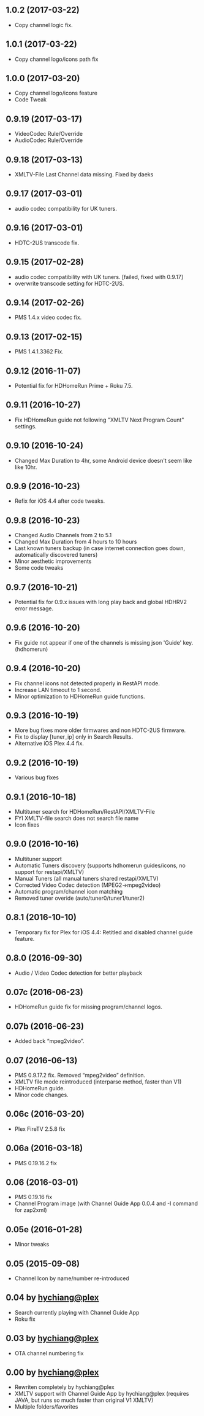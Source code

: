 ## 1.0.2 (2017-03-22)
- Copy channel logic fix.

## 1.0.1 (2017-03-22)
- Copy channel logo/icons path fix

## 1.0.0 (2017-03-20)
- Copy channel logo/icons feature
- Code Tweak

## 0.9.19 (2017-03-17)
- VideoCodec Rule/Override
- AudioCodec Rule/Override

## 0.9.18 (2017-03-13)
- XMLTV-File Last Channel data missing. Fixed by daeks

## 0.9.17 (2017-03-01)
- audio codec compatibility for UK tuners.

## 0.9.16 (2017-03-01)
- HDTC-2US transcode fix.

## 0.9.15 (2017-02-28)
- audio codec compatibility with UK tuners. [failed, fixed with 0.9.17]
- overwrite transcode setting for HDTC-2US.

## 0.9.14 (2017-02-26)
- PMS 1.4.x video codec fix.

## 0.9.13 (2017-02-15)
- PMS 1.4.1.3362 Fix.

## 0.9.12 (2016-11-07)
- Potential fix for HDHomeRun Prime + Roku 7.5.

## 0.9.11 (2016-10-27)
- Fix HDHomeRun guide not following "XMLTV Next Program Count" settings. 

## 0.9.10 (2016-10-24)
- Changed Max Duration to 4hr, some Android device doesn't seem like like 10hr. 

## 0.9.9 (2016-10-23)
- Refix for iOS 4.4 after code tweaks. 

## 0.9.8 (2016-10-23)
- Changed Audio Channels from 2 to 5.1
- Changed Max Duration from 4 hours to 10 hours
- Last known tuners backup (in case internet connection goes down, automatically discovered tuners)
- Minor aesthetic improvements
- Some code tweaks

## 0.9.7 (2016-10-21)
- Potential fix for 0.9.x issues with long play back and global HDHRV2 error message.

## 0.9.6 (2016-10-20)
- Fix guide not appear if one of the channels is missing json 'Guide' key. (hdhomerun)

## 0.9.4 (2016-10-20)
- Fix channel icons not detected properly in RestAPI mode.
- Increase LAN timeout to 1 second.
- Minor optimization to HDHomeRun guide functions.

## 0.9.3 (2016-10-19)
- More bug fixes more older firmwares and non HDTC-2US firmware.
- Fix to display [tuner_ip] only in Search Results.
- Alternative iOS Plex 4.4 fix.

## 0.9.2 (2016-10-19)
- Various bug fixes

## 0.9.1 (2016-10-18)
- Multituner search for HDHomeRun/RestAPI/XMLTV-File
- FYI XMLTV-file search does not search file name
- Icon fixes

## 0.9.0 (2016-10-16)
- Multituner support
- Automatic Tuners discovery (supports hdhomerun guides/icons, no support for restapi/XMLTV)
- Manual Tuners (all manual tuners shared restapi/XMLTV)
- Corrected Video Codec detection (MPEG2->mpeg2video)
- Automatic program/channel icon matching
- Removed tuner overide (auto/tuner0/tuner1/tuner2)

## 0.8.1 (2016-10-10)
- Temporary fix for Plex for iOS 4.4: Retitled and disabled channel guide feature.

## 0.8.0 (2016-09-30)
- Audio / Video Codec detection for better playback

## 0.07c (2016-06-23)
- HDHomeRun guide fix for missing program/channel logos.

## 0.07b (2016-06-23)
- Added back “mpeg2video”.

## 0.07 (2016-06-13)
- PMS 0.9.17.2 fix. Removed “mpeg2video” definition.
- XMLTV file mode reintroduced (interparse method, faster than V1)
- HDHomeRun guide.
- Minor code changes.

## 0.06c (2016-03-20)
- Plex FireTV 2.5.8 fix

## 0.06a (2016-03-18)
- PMS 0.19.16.2 fix

## 0.06 (2016-03-01)
- PMS 0.19.16 fix
- Channel Program image (with Channel Guide App 0.0.4 and -I command for zap2xml)

## 0.05e (2016-01-28)
- Minor tweaks

## 0.05 (2015-09-08)
- Channel Icon by name/number re-introduced

## 0.04 by [hychiang@plex](https://forums.plex.tv/profile/hychiang)
- Search currently playing with Channel Guide App
- Roku fix

## 0.03 by [hychiang@plex](https://forums.plex.tv/profile/hychiang)
- OTA channel numbering fix

## 0.00 by [hychiang@plex](https://forums.plex.tv/profile/hychiang)
- Rewriten completely by hychiang@plex
- XMLTV support with Channel Guide App by hychiang@plex (requires JAVA, but runs so much faster than original V1 XMLTV)
- Multiple folders/favorites














